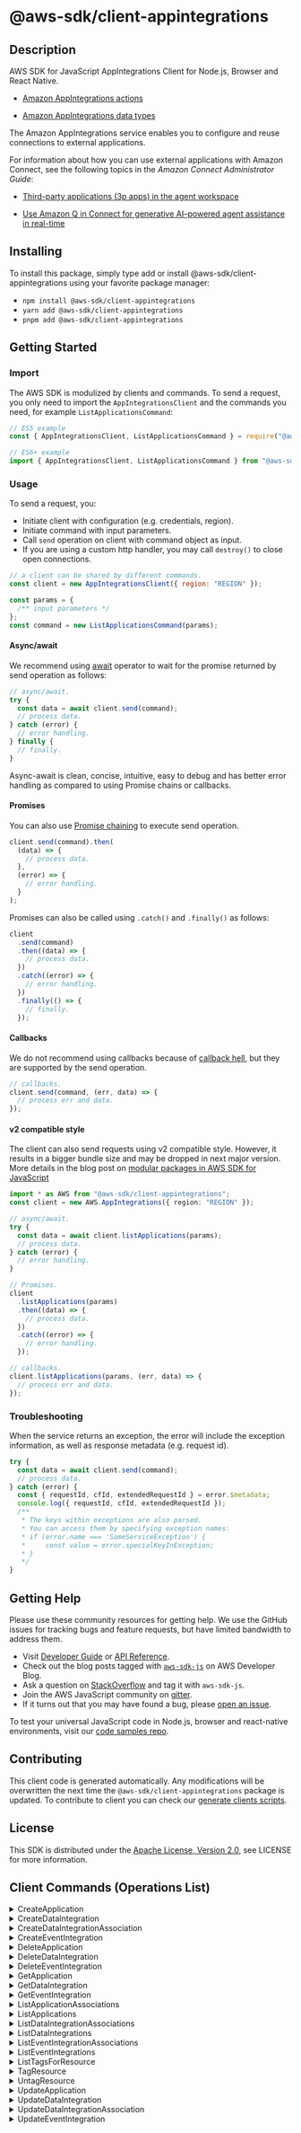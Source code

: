 <!-- generated file, do not edit directly -->

# @aws-sdk/client-appintegrations

## Description

AWS SDK for JavaScript AppIntegrations Client for Node.js, Browser and React Native.

<ul>
<li>
<p>
<a href="https://docs.aws.amazon.com/connect/latest/APIReference/API_Operations_Amazon_AppIntegrations_Service.html">Amazon AppIntegrations
actions</a>
</p>
</li>
<li>
<p>
<a href="https://docs.aws.amazon.com/connect/latest/APIReference/API_Types_Amazon_AppIntegrations_Service.html">Amazon AppIntegrations
data types</a>
</p>
</li>
</ul>
<p>The Amazon AppIntegrations service enables you to configure and reuse connections to external
applications.</p>
<p>For information about how you can use external applications with Amazon Connect, see
the following topics in the <i>Amazon Connect Administrator
Guide</i>:</p>
<ul>
<li>
<p>
<a href="https://docs.aws.amazon.com/connect/latest/adminguide/3p-apps.html">Third-party
applications (3p apps) in the agent workspace</a>
</p>
</li>
<li>
<p>
<a href="https://docs.aws.amazon.com/connect/latest/adminguide/amazon-q-connect.html">Use
Amazon Q in Connect for generative AI–powered agent assistance in
real-time</a>
</p>
</li>
</ul>

## Installing

To install this package, simply type add or install @aws-sdk/client-appintegrations
using your favorite package manager:

- `npm install @aws-sdk/client-appintegrations`
- `yarn add @aws-sdk/client-appintegrations`
- `pnpm add @aws-sdk/client-appintegrations`

## Getting Started

### Import

The AWS SDK is modulized by clients and commands.
To send a request, you only need to import the `AppIntegrationsClient` and
the commands you need, for example `ListApplicationsCommand`:

```js
// ES5 example
const { AppIntegrationsClient, ListApplicationsCommand } = require("@aws-sdk/client-appintegrations");
```

```ts
// ES6+ example
import { AppIntegrationsClient, ListApplicationsCommand } from "@aws-sdk/client-appintegrations";
```

### Usage

To send a request, you:

- Initiate client with configuration (e.g. credentials, region).
- Initiate command with input parameters.
- Call `send` operation on client with command object as input.
- If you are using a custom http handler, you may call `destroy()` to close open connections.

```js
// a client can be shared by different commands.
const client = new AppIntegrationsClient({ region: "REGION" });

const params = {
  /** input parameters */
};
const command = new ListApplicationsCommand(params);
```

#### Async/await

We recommend using [await](https://developer.mozilla.org/en-US/docs/Web/JavaScript/Reference/Operators/await)
operator to wait for the promise returned by send operation as follows:

```js
// async/await.
try {
  const data = await client.send(command);
  // process data.
} catch (error) {
  // error handling.
} finally {
  // finally.
}
```

Async-await is clean, concise, intuitive, easy to debug and has better error handling
as compared to using Promise chains or callbacks.

#### Promises

You can also use [Promise chaining](https://developer.mozilla.org/en-US/docs/Web/JavaScript/Guide/Using_promises#chaining)
to execute send operation.

```js
client.send(command).then(
  (data) => {
    // process data.
  },
  (error) => {
    // error handling.
  }
);
```

Promises can also be called using `.catch()` and `.finally()` as follows:

```js
client
  .send(command)
  .then((data) => {
    // process data.
  })
  .catch((error) => {
    // error handling.
  })
  .finally(() => {
    // finally.
  });
```

#### Callbacks

We do not recommend using callbacks because of [callback hell](http://callbackhell.com/),
but they are supported by the send operation.

```js
// callbacks.
client.send(command, (err, data) => {
  // process err and data.
});
```

#### v2 compatible style

The client can also send requests using v2 compatible style.
However, it results in a bigger bundle size and may be dropped in next major version. More details in the blog post
on [modular packages in AWS SDK for JavaScript](https://aws.amazon.com/blogs/developer/modular-packages-in-aws-sdk-for-javascript/)

```ts
import * as AWS from "@aws-sdk/client-appintegrations";
const client = new AWS.AppIntegrations({ region: "REGION" });

// async/await.
try {
  const data = await client.listApplications(params);
  // process data.
} catch (error) {
  // error handling.
}

// Promises.
client
  .listApplications(params)
  .then((data) => {
    // process data.
  })
  .catch((error) => {
    // error handling.
  });

// callbacks.
client.listApplications(params, (err, data) => {
  // process err and data.
});
```

### Troubleshooting

When the service returns an exception, the error will include the exception information,
as well as response metadata (e.g. request id).

```js
try {
  const data = await client.send(command);
  // process data.
} catch (error) {
  const { requestId, cfId, extendedRequestId } = error.$metadata;
  console.log({ requestId, cfId, extendedRequestId });
  /**
   * The keys within exceptions are also parsed.
   * You can access them by specifying exception names:
   * if (error.name === 'SomeServiceException') {
   *     const value = error.specialKeyInException;
   * }
   */
}
```

## Getting Help

Please use these community resources for getting help.
We use the GitHub issues for tracking bugs and feature requests, but have limited bandwidth to address them.

- Visit [Developer Guide](https://docs.aws.amazon.com/sdk-for-javascript/v3/developer-guide/welcome.html)
  or [API Reference](https://docs.aws.amazon.com/AWSJavaScriptSDK/v3/latest/index.html).
- Check out the blog posts tagged with [`aws-sdk-js`](https://aws.amazon.com/blogs/developer/tag/aws-sdk-js/)
  on AWS Developer Blog.
- Ask a question on [StackOverflow](https://stackoverflow.com/questions/tagged/aws-sdk-js) and tag it with `aws-sdk-js`.
- Join the AWS JavaScript community on [gitter](https://gitter.im/aws/aws-sdk-js-v3).
- If it turns out that you may have found a bug, please [open an issue](https://github.com/aws/aws-sdk-js-v3/issues/new/choose).

To test your universal JavaScript code in Node.js, browser and react-native environments,
visit our [code samples repo](https://github.com/aws-samples/aws-sdk-js-tests).

## Contributing

This client code is generated automatically. Any modifications will be overwritten the next time the `@aws-sdk/client-appintegrations` package is updated.
To contribute to client you can check our [generate clients scripts](https://github.com/aws/aws-sdk-js-v3/tree/main/scripts/generate-clients).

## License

This SDK is distributed under the
[Apache License, Version 2.0](http://www.apache.org/licenses/LICENSE-2.0),
see LICENSE for more information.

## Client Commands (Operations List)

<details>
<summary>
CreateApplication
</summary>

[Command API Reference](https://docs.aws.amazon.com/AWSJavaScriptSDK/v3/latest/client/appintegrations/command/CreateApplicationCommand/) / [Input](https://docs.aws.amazon.com/AWSJavaScriptSDK/v3/latest/Package/-aws-sdk-client-appintegrations/Interface/CreateApplicationCommandInput/) / [Output](https://docs.aws.amazon.com/AWSJavaScriptSDK/v3/latest/Package/-aws-sdk-client-appintegrations/Interface/CreateApplicationCommandOutput/)

</details>
<details>
<summary>
CreateDataIntegration
</summary>

[Command API Reference](https://docs.aws.amazon.com/AWSJavaScriptSDK/v3/latest/client/appintegrations/command/CreateDataIntegrationCommand/) / [Input](https://docs.aws.amazon.com/AWSJavaScriptSDK/v3/latest/Package/-aws-sdk-client-appintegrations/Interface/CreateDataIntegrationCommandInput/) / [Output](https://docs.aws.amazon.com/AWSJavaScriptSDK/v3/latest/Package/-aws-sdk-client-appintegrations/Interface/CreateDataIntegrationCommandOutput/)

</details>
<details>
<summary>
CreateDataIntegrationAssociation
</summary>

[Command API Reference](https://docs.aws.amazon.com/AWSJavaScriptSDK/v3/latest/client/appintegrations/command/CreateDataIntegrationAssociationCommand/) / [Input](https://docs.aws.amazon.com/AWSJavaScriptSDK/v3/latest/Package/-aws-sdk-client-appintegrations/Interface/CreateDataIntegrationAssociationCommandInput/) / [Output](https://docs.aws.amazon.com/AWSJavaScriptSDK/v3/latest/Package/-aws-sdk-client-appintegrations/Interface/CreateDataIntegrationAssociationCommandOutput/)

</details>
<details>
<summary>
CreateEventIntegration
</summary>

[Command API Reference](https://docs.aws.amazon.com/AWSJavaScriptSDK/v3/latest/client/appintegrations/command/CreateEventIntegrationCommand/) / [Input](https://docs.aws.amazon.com/AWSJavaScriptSDK/v3/latest/Package/-aws-sdk-client-appintegrations/Interface/CreateEventIntegrationCommandInput/) / [Output](https://docs.aws.amazon.com/AWSJavaScriptSDK/v3/latest/Package/-aws-sdk-client-appintegrations/Interface/CreateEventIntegrationCommandOutput/)

</details>
<details>
<summary>
DeleteApplication
</summary>

[Command API Reference](https://docs.aws.amazon.com/AWSJavaScriptSDK/v3/latest/client/appintegrations/command/DeleteApplicationCommand/) / [Input](https://docs.aws.amazon.com/AWSJavaScriptSDK/v3/latest/Package/-aws-sdk-client-appintegrations/Interface/DeleteApplicationCommandInput/) / [Output](https://docs.aws.amazon.com/AWSJavaScriptSDK/v3/latest/Package/-aws-sdk-client-appintegrations/Interface/DeleteApplicationCommandOutput/)

</details>
<details>
<summary>
DeleteDataIntegration
</summary>

[Command API Reference](https://docs.aws.amazon.com/AWSJavaScriptSDK/v3/latest/client/appintegrations/command/DeleteDataIntegrationCommand/) / [Input](https://docs.aws.amazon.com/AWSJavaScriptSDK/v3/latest/Package/-aws-sdk-client-appintegrations/Interface/DeleteDataIntegrationCommandInput/) / [Output](https://docs.aws.amazon.com/AWSJavaScriptSDK/v3/latest/Package/-aws-sdk-client-appintegrations/Interface/DeleteDataIntegrationCommandOutput/)

</details>
<details>
<summary>
DeleteEventIntegration
</summary>

[Command API Reference](https://docs.aws.amazon.com/AWSJavaScriptSDK/v3/latest/client/appintegrations/command/DeleteEventIntegrationCommand/) / [Input](https://docs.aws.amazon.com/AWSJavaScriptSDK/v3/latest/Package/-aws-sdk-client-appintegrations/Interface/DeleteEventIntegrationCommandInput/) / [Output](https://docs.aws.amazon.com/AWSJavaScriptSDK/v3/latest/Package/-aws-sdk-client-appintegrations/Interface/DeleteEventIntegrationCommandOutput/)

</details>
<details>
<summary>
GetApplication
</summary>

[Command API Reference](https://docs.aws.amazon.com/AWSJavaScriptSDK/v3/latest/client/appintegrations/command/GetApplicationCommand/) / [Input](https://docs.aws.amazon.com/AWSJavaScriptSDK/v3/latest/Package/-aws-sdk-client-appintegrations/Interface/GetApplicationCommandInput/) / [Output](https://docs.aws.amazon.com/AWSJavaScriptSDK/v3/latest/Package/-aws-sdk-client-appintegrations/Interface/GetApplicationCommandOutput/)

</details>
<details>
<summary>
GetDataIntegration
</summary>

[Command API Reference](https://docs.aws.amazon.com/AWSJavaScriptSDK/v3/latest/client/appintegrations/command/GetDataIntegrationCommand/) / [Input](https://docs.aws.amazon.com/AWSJavaScriptSDK/v3/latest/Package/-aws-sdk-client-appintegrations/Interface/GetDataIntegrationCommandInput/) / [Output](https://docs.aws.amazon.com/AWSJavaScriptSDK/v3/latest/Package/-aws-sdk-client-appintegrations/Interface/GetDataIntegrationCommandOutput/)

</details>
<details>
<summary>
GetEventIntegration
</summary>

[Command API Reference](https://docs.aws.amazon.com/AWSJavaScriptSDK/v3/latest/client/appintegrations/command/GetEventIntegrationCommand/) / [Input](https://docs.aws.amazon.com/AWSJavaScriptSDK/v3/latest/Package/-aws-sdk-client-appintegrations/Interface/GetEventIntegrationCommandInput/) / [Output](https://docs.aws.amazon.com/AWSJavaScriptSDK/v3/latest/Package/-aws-sdk-client-appintegrations/Interface/GetEventIntegrationCommandOutput/)

</details>
<details>
<summary>
ListApplicationAssociations
</summary>

[Command API Reference](https://docs.aws.amazon.com/AWSJavaScriptSDK/v3/latest/client/appintegrations/command/ListApplicationAssociationsCommand/) / [Input](https://docs.aws.amazon.com/AWSJavaScriptSDK/v3/latest/Package/-aws-sdk-client-appintegrations/Interface/ListApplicationAssociationsCommandInput/) / [Output](https://docs.aws.amazon.com/AWSJavaScriptSDK/v3/latest/Package/-aws-sdk-client-appintegrations/Interface/ListApplicationAssociationsCommandOutput/)

</details>
<details>
<summary>
ListApplications
</summary>

[Command API Reference](https://docs.aws.amazon.com/AWSJavaScriptSDK/v3/latest/client/appintegrations/command/ListApplicationsCommand/) / [Input](https://docs.aws.amazon.com/AWSJavaScriptSDK/v3/latest/Package/-aws-sdk-client-appintegrations/Interface/ListApplicationsCommandInput/) / [Output](https://docs.aws.amazon.com/AWSJavaScriptSDK/v3/latest/Package/-aws-sdk-client-appintegrations/Interface/ListApplicationsCommandOutput/)

</details>
<details>
<summary>
ListDataIntegrationAssociations
</summary>

[Command API Reference](https://docs.aws.amazon.com/AWSJavaScriptSDK/v3/latest/client/appintegrations/command/ListDataIntegrationAssociationsCommand/) / [Input](https://docs.aws.amazon.com/AWSJavaScriptSDK/v3/latest/Package/-aws-sdk-client-appintegrations/Interface/ListDataIntegrationAssociationsCommandInput/) / [Output](https://docs.aws.amazon.com/AWSJavaScriptSDK/v3/latest/Package/-aws-sdk-client-appintegrations/Interface/ListDataIntegrationAssociationsCommandOutput/)

</details>
<details>
<summary>
ListDataIntegrations
</summary>

[Command API Reference](https://docs.aws.amazon.com/AWSJavaScriptSDK/v3/latest/client/appintegrations/command/ListDataIntegrationsCommand/) / [Input](https://docs.aws.amazon.com/AWSJavaScriptSDK/v3/latest/Package/-aws-sdk-client-appintegrations/Interface/ListDataIntegrationsCommandInput/) / [Output](https://docs.aws.amazon.com/AWSJavaScriptSDK/v3/latest/Package/-aws-sdk-client-appintegrations/Interface/ListDataIntegrationsCommandOutput/)

</details>
<details>
<summary>
ListEventIntegrationAssociations
</summary>

[Command API Reference](https://docs.aws.amazon.com/AWSJavaScriptSDK/v3/latest/client/appintegrations/command/ListEventIntegrationAssociationsCommand/) / [Input](https://docs.aws.amazon.com/AWSJavaScriptSDK/v3/latest/Package/-aws-sdk-client-appintegrations/Interface/ListEventIntegrationAssociationsCommandInput/) / [Output](https://docs.aws.amazon.com/AWSJavaScriptSDK/v3/latest/Package/-aws-sdk-client-appintegrations/Interface/ListEventIntegrationAssociationsCommandOutput/)

</details>
<details>
<summary>
ListEventIntegrations
</summary>

[Command API Reference](https://docs.aws.amazon.com/AWSJavaScriptSDK/v3/latest/client/appintegrations/command/ListEventIntegrationsCommand/) / [Input](https://docs.aws.amazon.com/AWSJavaScriptSDK/v3/latest/Package/-aws-sdk-client-appintegrations/Interface/ListEventIntegrationsCommandInput/) / [Output](https://docs.aws.amazon.com/AWSJavaScriptSDK/v3/latest/Package/-aws-sdk-client-appintegrations/Interface/ListEventIntegrationsCommandOutput/)

</details>
<details>
<summary>
ListTagsForResource
</summary>

[Command API Reference](https://docs.aws.amazon.com/AWSJavaScriptSDK/v3/latest/client/appintegrations/command/ListTagsForResourceCommand/) / [Input](https://docs.aws.amazon.com/AWSJavaScriptSDK/v3/latest/Package/-aws-sdk-client-appintegrations/Interface/ListTagsForResourceCommandInput/) / [Output](https://docs.aws.amazon.com/AWSJavaScriptSDK/v3/latest/Package/-aws-sdk-client-appintegrations/Interface/ListTagsForResourceCommandOutput/)

</details>
<details>
<summary>
TagResource
</summary>

[Command API Reference](https://docs.aws.amazon.com/AWSJavaScriptSDK/v3/latest/client/appintegrations/command/TagResourceCommand/) / [Input](https://docs.aws.amazon.com/AWSJavaScriptSDK/v3/latest/Package/-aws-sdk-client-appintegrations/Interface/TagResourceCommandInput/) / [Output](https://docs.aws.amazon.com/AWSJavaScriptSDK/v3/latest/Package/-aws-sdk-client-appintegrations/Interface/TagResourceCommandOutput/)

</details>
<details>
<summary>
UntagResource
</summary>

[Command API Reference](https://docs.aws.amazon.com/AWSJavaScriptSDK/v3/latest/client/appintegrations/command/UntagResourceCommand/) / [Input](https://docs.aws.amazon.com/AWSJavaScriptSDK/v3/latest/Package/-aws-sdk-client-appintegrations/Interface/UntagResourceCommandInput/) / [Output](https://docs.aws.amazon.com/AWSJavaScriptSDK/v3/latest/Package/-aws-sdk-client-appintegrations/Interface/UntagResourceCommandOutput/)

</details>
<details>
<summary>
UpdateApplication
</summary>

[Command API Reference](https://docs.aws.amazon.com/AWSJavaScriptSDK/v3/latest/client/appintegrations/command/UpdateApplicationCommand/) / [Input](https://docs.aws.amazon.com/AWSJavaScriptSDK/v3/latest/Package/-aws-sdk-client-appintegrations/Interface/UpdateApplicationCommandInput/) / [Output](https://docs.aws.amazon.com/AWSJavaScriptSDK/v3/latest/Package/-aws-sdk-client-appintegrations/Interface/UpdateApplicationCommandOutput/)

</details>
<details>
<summary>
UpdateDataIntegration
</summary>

[Command API Reference](https://docs.aws.amazon.com/AWSJavaScriptSDK/v3/latest/client/appintegrations/command/UpdateDataIntegrationCommand/) / [Input](https://docs.aws.amazon.com/AWSJavaScriptSDK/v3/latest/Package/-aws-sdk-client-appintegrations/Interface/UpdateDataIntegrationCommandInput/) / [Output](https://docs.aws.amazon.com/AWSJavaScriptSDK/v3/latest/Package/-aws-sdk-client-appintegrations/Interface/UpdateDataIntegrationCommandOutput/)

</details>
<details>
<summary>
UpdateDataIntegrationAssociation
</summary>

[Command API Reference](https://docs.aws.amazon.com/AWSJavaScriptSDK/v3/latest/client/appintegrations/command/UpdateDataIntegrationAssociationCommand/) / [Input](https://docs.aws.amazon.com/AWSJavaScriptSDK/v3/latest/Package/-aws-sdk-client-appintegrations/Interface/UpdateDataIntegrationAssociationCommandInput/) / [Output](https://docs.aws.amazon.com/AWSJavaScriptSDK/v3/latest/Package/-aws-sdk-client-appintegrations/Interface/UpdateDataIntegrationAssociationCommandOutput/)

</details>
<details>
<summary>
UpdateEventIntegration
</summary>

[Command API Reference](https://docs.aws.amazon.com/AWSJavaScriptSDK/v3/latest/client/appintegrations/command/UpdateEventIntegrationCommand/) / [Input](https://docs.aws.amazon.com/AWSJavaScriptSDK/v3/latest/Package/-aws-sdk-client-appintegrations/Interface/UpdateEventIntegrationCommandInput/) / [Output](https://docs.aws.amazon.com/AWSJavaScriptSDK/v3/latest/Package/-aws-sdk-client-appintegrations/Interface/UpdateEventIntegrationCommandOutput/)

</details>

